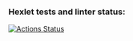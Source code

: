 ### Hexlet tests and linter status:
[![Actions Status](https://github.com/ambirus/php-oop-project-60/workflows/hexlet-check/badge.svg)](https://github.com/ambirus/php-oop-project-60/actions)